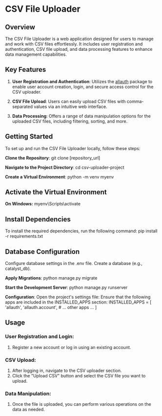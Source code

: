 # CSV File Uploader

## Overview

The CSV File Uploader is a web application designed for users to manage and work with CSV files effortlessly. It includes user registration and authentication, CSV file upload, and data processing features to enhance data management capabilities.

## Key Features

1. **User Registration and Authentication**: Utilizes the [allauth](https://django-allauth.readthedocs.io/en/latest/) package to enable user account creation, login, and secure access control for the CSV uploader.

2. **CSV File Upload**: Users can easily upload CSV files with comma-separated values via an intuitive web interface.

3. **Data Processing**: Offers a range of data manipulation options for the uploaded CSV files, including filtering, sorting, and more.

## Getting Started

To set up and run the CSV File Uploader locally, follow these steps:

**Clone the Repository**:
   git clone [repository_url]

**Navigate to the Project Directory**:
   cd csv-uploader-project

**Create a Virtual Environment**:
  python -m venv myenv

## Activate the Virtual Environment

**On Windows:**
myenv\Scripts\activate

## Install Dependencies

To install the required dependencies, run the following command:
pip install -r requirements.txt

## Database Configuration

Configure database settings in the .env file.
Create a database (e.g., catalyst_db).

**Apply Migrations**:
python manage.py migrate

**Start the Development Server**:
python manage.py runserver

**Configuration**:
Open the project's settings file: 
Ensure that the following apps are included in the INSTALLED_APPS section:
INSTALLED_APPS = [
    'allauth',
    'allauth.account',
    # ... other apps ...
]

## Usage

### User Registration and Login:

1. Register a new account or log in using an existing account.

### CSV Upload:

1. After logging in, navigate to the CSV uploader section.
2. Click the "Upload CSV" button and select the CSV file you want to upload.

### Data Manipulation:

1. Once the file is uploaded, you can perform various operations on the data as needed.
   
